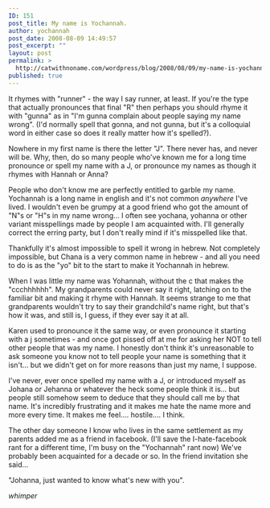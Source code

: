 ```yaml
---
ID: 151
post_title: My name is Yochannah.
author: yochannah
post_date: 2008-08-09 14:49:57
post_excerpt: ""
layout: post
permalink: >
  http://catwithnoname.com/wordpress/blog/2008/08/09/my-name-is-yochannah/
published: true
---
```

It rhymes with "runner" - the way I say runner, at least. If you're the type that actually pronounces that final "R" then perhaps you should rhyme it with "gunna" as in "I'm gunna complain about people saying my name wrong". (I'd normally spell that gonna, and not gunna, but it's a colloquial word in either case so does it really matter how it's spelled?).

Nowhere in my first name is there the letter "J". There never has, and never will be. Why, then, do so many people who've known me for a long time pronounce or spell my name with a J, or pronounce my names as though it rhymes with Hannah or Anna?

People who don't know me are perfectly entitled to garble my name. Yochannah is a long name in english and it's not common <em>anywhere</em> I've lived. I wouldn't even be grumpy at a good friend who got the amount of "N"s or "H"s in my name wrong... I often see yochana, yohanna or other variant misspellings made by people I am acquainted with. I'll generally correct the erring party, but I don't really mind if it's misspelled like that. 

Thankfully it's almost impossible to spell it wrong in hebrew. Not completely impossible, but Chana is a very common name in hebrew - and all you need to do is as the "yo" bit to the start to make it Yochannah in hebrew. 

When I was little my name was Yohannah, without the c that makes the "ccchhhhhh". My grandparents could never say it right, latching on to the familiar bit and making it rhyme with Hannah. It seems strange to me that grandparents wouldn't try to say their grandchild's name right, but that's how it was, and still is, I guess, if they ever say it at all.

Karen used to pronounce it the same way, or even pronounce it starting with a j sometimes - and once got pissed off at me for asking her NOT to tell other people that was my name. I honestly don't think it's unreasonable to ask someone you know not to tell people your name is something that it isn't... but we didn't get on for more reasons than just my name, I suppose. 

I've never, ever once spelled my name with a J, or introduced myself as Johana or Jehanna or whatever the heck some people think it is... but people still somehow seem to deduce that they should call me by that name. It's incredibly frustrating and it makes me hate the name more and more every time. It makes me feel.... hostile.... I think. 

The other day someone I know who lives in the same settlement as my parents added me as a friend in facebook. (I'll save the I-hate-facebook rant for a different time, I'm busy on the "Yochannah" rant now) We've probably been acquainted for a decade or so. In the friend invitation she said... 

"Johanna, just wanted to know what's new with you". 

*whimper*